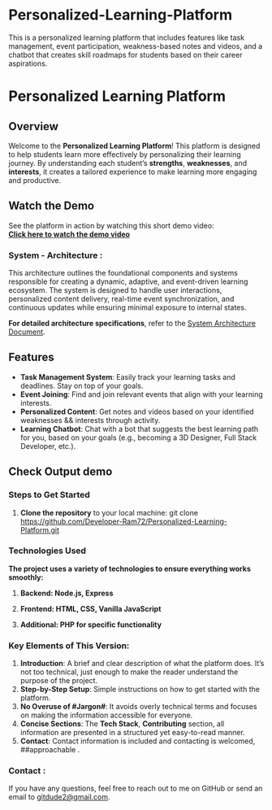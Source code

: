 # Personalized-Learning-Platform
This is a personalized learning platform that includes features like task management, event participation, weakness-based notes and videos, and a chatbot that creates skill roadmaps for students based on their career aspirations.
# Personalized Learning Platform

## Overview

Welcome to the **Personalized Learning Platform**! This platform is designed to help students learn more effectively by personalizing their learning journey. By understanding each student’s **strengths**, **weaknesses**, and **interests**, it creates a tailored experience to make learning more engaging and productive.



## Watch the Demo

See the platform in action by watching this short demo video:  
[**Click here to watch the demo video**](https://github.com/Developer-Ram72/Personalized-Learning-Platform/blob/main/learn.mp4)


### System - Architecture :


This architecture outlines the foundational components and systems responsible for creating a dynamic, adaptive, and event-driven learning ecosystem. The system is designed to handle user interactions, personalized content delivery, real-time event synchronization, and continuous updates while ensuring minimal exposure to internal states.

**For detailed architecture specifications**, refer to the 
[System Architecture Document](https://github.com/Developer-Ram72/Personalized-Learning-Platform/blob/main/system_architecture.txt).

   
## Features

- **Task Management System**: Easily track your learning tasks and deadlines. Stay on top of your goals.
- **Event Joining**: Find and join relevant events that align with your learning interests.
- **Personalized Content**: Get notes and videos based on your identified weaknesses && interests through activity.
- **Learning Chatbot**: Chat with a bot that suggests the best learning path for you, based on your goals (e.g., becoming a 3D Designer, Full Stack Developer, etc.).

## Check Output demo

### Steps to Get Started

1. **Clone the repository** to your local machine:
   git clone https://github.com/Developer-Ram72/Personalized-Learning-Platform.git

### Technologies Used
**The project uses a variety of technologies to ensure everything works smoothly:**

1. **Backend: Node.js, Express**

2. **Frontend: HTML, CSS, Vanilla JavaScript**

3. **Additional: PHP for specific functionality**


### Key Elements of This Version:

1. **Introduction**: A brief and clear description of what the platform does. It’s not too technical, just enough to make the reader understand the purpose of the project.
2. **Step-by-Step Setup**: Simple instructions on how to get started with the platform.
3. **No Overuse of #Jargon#**: It avoids overly technical terms and focuses on making the information accessible for everyone. 
4. **Concise Sections**: The **Tech Stack**, **Contributing** section, all information are presented in a structured yet easy-to-read manner. 
5. **Contact**: Contact information is included and contacting is welcomed, ##approachable .


### Contact :
 If you have any questions, feel free to reach out to me on GitHub or send an email to gitdude2@gmail.com.
